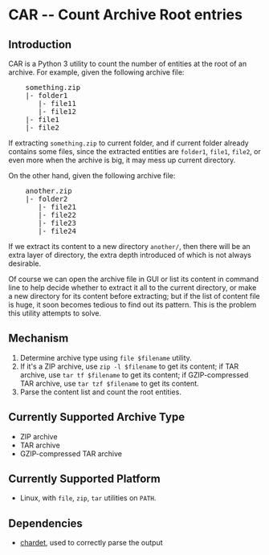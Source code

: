 CAR -- Count Archive Root entries
=================================


Introduction
------------

CAR is a Python 3 utility to count the number of entities at the root of an archive. For example, given the following archive file:

<pre>
	something.zip
	|- folder1
	   |- file11
	   |- file12
	|- file1
	|- file2
</pre>

If extracting `something.zip` to current folder, and if current folder already contains some files, since the extracted entities are `folder1`, `file1`, `file2`, or even more when the archive is big, it may mess up current directory. 

On the other hand, given the following archive file:

<pre>
	another.zip
	|- folder2
	   |- file21
	   |- file22
	   |- file23
	   |- file24
</pre>

If we extract its content to a new directory `another/`, then there will be an extra layer of directory, the extra depth introduced of which is not always desirable. 

Of course we can open the archive file in GUI or list its content in command line to help decide whether to extract it all to the current directory, or make a new directory for its content before extracting; but if the list of content file is huge, it soon becomes tedious to find out its pattern. This is the problem this utility attempts to solve.


Mechanism
---------

1. Determine archive type using `file $filename` utility.
2. If it's a ZIP archive, use `zip -l $filename` to get its content; if TAR archive, use `tar tf $filename` to get its content; if GZIP-compressed TAR archive, use `tar tzf $filename` to get its content.
3. Parse the content list and count the root entities.


Currently Supported Archive Type
--------------------------------

* ZIP archive
* TAR archive
* GZIP-compressed TAR archive


Currently Supported Platform
----------------------------

* Linux, with `file`, `zip`, `tar` utilities on `PATH`.


Dependencies
------------

* [chardet](https://pypi.python.org/pypi/chardet), used to correctly parse the output 
